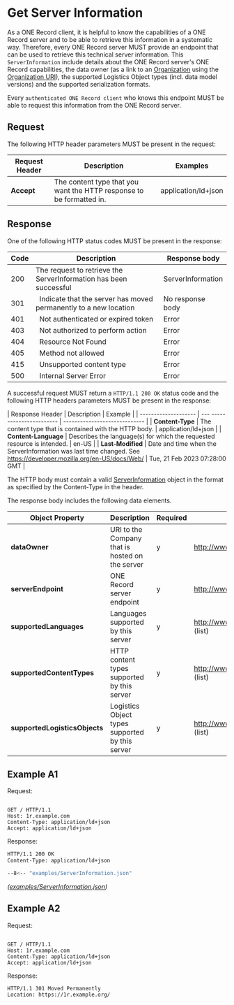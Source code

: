 # Get Server Information

As a ONE Record client, it is helpful to know the capabilities of a ONE Record server and to be able to retrieve this information in a systematic way.
Therefore, every ONE Record server MUST provide an endpoint that can be used to retrieve this technical server information.
This `ServerInformation` include details about the ONE Record server's ONE Record capabilities, the data owner (as a link to an [Organization](https://onerecord.iata.org/ns/cargo/3.0.0#Organization) using the [Organization URI](concepts.md#organization-uri)), the supported Logistics Object types (incl. data model versions) and the supported serialization formats.

Every `authenticated ONE Record client` who knows this endpoint MUST be able to request this information from the ONE Record server.

## Request

The following HTTP header parameters MUST be present in the request:

| Request Header | Description                  | Examples            |
| -------------- |  -------------------------- | ------------------- |
| **Accept**     | The content type that you want the HTTP response to be formatted in. | application/ld+json |

## Response

One of the following HTTP status codes MUST be present in the response:

| Code    | Description               | Response body     |
| ------- |  ----------------------- | ----------------- |
| 200 |     The request to retrieve the ServerInformation has been successful | ServerInformation |
| 301 | 	Indicate that the server has moved permanently to a new location  | No response body      |
| 401 | 	Not authenticated or expired token | Error       |
| 403 | 	Not authorized to perform action | Error       |
| 404 | 	Resource Not Found | Error       |
| 405 | 	Method not allowed | Error       |
| 415 | 	Unsupported content type | Error       |
| 500 |     Internal Server Error | Error       |

A successful request MUST return a `HTTP/1.1 200 OK` status code and the following HTTP headers parameters MUST be present in the response:

| Response Header      | Description                    | Example   |
| -------------------- |  --- ----------------------- | ----------------------------- |
| **Content-Type**     | The content type that is contained with the HTTP body.                 | application/ld+json           |
| **Content-Language** | Describes the language(s) for which the requested resource is intended.                    | en-US     |
| **Last-Modified**    | Date and time when the ServerInformation was last time changed. See https://developer.mozilla.org/en-US/docs/Web/ | Tue, 21 Feb 2023 07:28:00 GMT |

The HTTP body must contain a valid [ServerInformation](https://iata.onerecord.org/api#ServerInformation) object in the format as specified by the Content-Type in the header.

The response body includes the following data elements.

| Object Property               | Description                 | Required |        |
| ----------------------------- |  ----- | -------- |  ---- |
| **dataOwner**                 | URI to the Company that is hosted on the server | y        | http://www.w3.org/2001/XMLSchema#anyURI        |
| **serverEndpoint**            | ONE Record server endpoint  | y        | http://www.w3.org/2001/XMLSchema#anyURI        |
| **supportedLanguages**        | Languages supported by this server              | y        | http://www.w3.org/2001/XMLSchema#string (list) |
| **supportedContentTypes**     | HTTP content types supported by this server     | y        | http://www.w3.org/2001/XMLSchema#string (list) |
| **supportedLogisticsObjects** | Logistics Object types supported by this server | y        | http://www.w3.org/2001/XMLSchema#anyURI (list) |

## Example A1

Request:

```http

GET / HTTP/1.1
Host: 1r.example.com
Content-Type: application/ld+json
Accept: application/ld+json
```

Response:

```bash
HTTP/1.1 200 OK
Content-Type: application/ld+json

--8<-- "examples/ServerInformation.json"
```
_([examples/ServerInformation.json](examples/ServerInformation.json))_

## Example A2

Request:

```http

GET / HTTP/1.1
Host: 1r.example.com
Content-Type: application/ld+json
Accept: application/ld+json
```

Response:

```http
HTTP/1.1 301 Moved Permanently
Location: https://1r.example.org/
```


